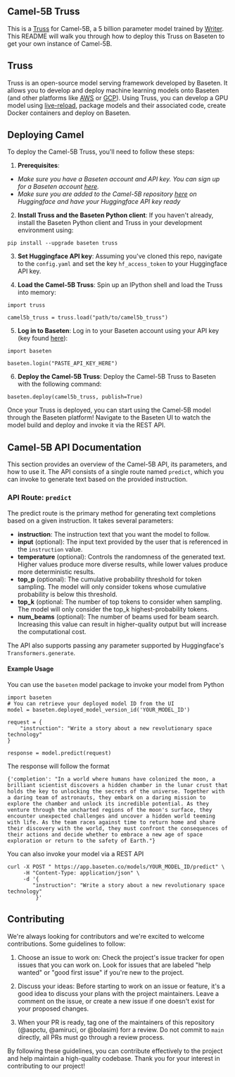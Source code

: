 ## Camel-5B Truss

This is a [Truss](https://truss.baseten.co/) for Camel-5B, a 5 billion parameter model trained by [Writer](https://writer.com/). This README will walk you through how to deploy this Truss on Baseten to get your own instance of Camel-5B.

## Truss

Truss is an open-source model serving framework developed by Baseten. It allows you to develop and deploy machine learning models onto Baseten (and other platforms like [AWS](https://truss.baseten.co/deploy/aws) or [GCP](https://truss.baseten.co/deploy/gcp)). Using Truss, you can develop a GPU model using [live-reload](https://baseten.co/blog/technical-deep-dive-truss-live-reload), package models and their associated code, create Docker containers and deploy on Baseten.

## Deploying Camel

To deploy the Camel-5B Truss, you'll need to follow these steps:

1. __Prerequisites__: 
- _Make sure you have a Baseten account and API key. You can sign up for a Baseten account [here](https://app.baseten.co/signup)._
- _Make sure you are added to the Camel-5B repository [here](https://huggingface.co/Writer/camel-5b) on Huggingface and have your Huggingface API key ready_

2. __Install Truss and the Baseten Python client__: If you haven't already, install the Baseten Python client and Truss in your development environment using:
```
pip install --upgrade baseten truss
```

3. __Set Huggingface API key__: Assuming you've cloned this repo, navigate to the `config.yaml` and set the key `hf_access_token` to your Huggingface API key. 

4. __Load the Camel-5B Truss__: Spin up an IPython shell and load the Truss into memory:
```
import truss

camel5b_truss = truss.load("path/to/camel5b_truss")
```

5. __Log in to Baseten__: Log in to your Baseten account using your API key (key found [here](https://app.baseten.co/settings/account/api_keys)):
```
import baseten

baseten.login("PASTE_API_KEY_HERE")
```

6. __Deploy the Camel-5B Truss__: Deploy the Camel-5B Truss to Baseten with the following command:
```
baseten.deploy(camel5b_truss, publish=True)
```

Once your Truss is deployed, you can start using the Camel-5B model through the Baseten platform! Navigate to the Baseten UI to watch the model build and deploy and invoke it via the REST API.

## Camel-5B API Documentation
This section provides an overview of the Camel-5B API, its parameters, and how to use it. The API consists of a single route named  `predict`, which you can invoke to generate text based on the provided instruction.

### API Route: `predict`
The predict route is the primary method for generating text completions based on a given instruction. It takes several parameters:

- __instruction__: The instruction text that you want the model to follow.
- __input__ (optional): The input text provided by the user that is referenced in the `instruction` value.  
- __temperature__ (optional): Controls the randomness of the generated text. Higher values produce more diverse results, while lower values produce more deterministic results.
- __top_p__ (optional): The cumulative probability threshold for token sampling. The model will only consider tokens whose cumulative probability is below this threshold.
- __top_k__ (optional: The number of top tokens to consider when sampling. The model will only consider the top_k highest-probability tokens.
- __num_beams__ (optional): The number of beams used for beam search. Increasing this value can result in higher-quality output but will increase the computational cost.

The API also supports passing any parameter supported by Huggingface's `Transformers.generate`.

#### Example Usage

You can use the `baseten` model package to invoke your model from Python
```
import baseten
# You can retrieve your deployed model ID from the UI
model = baseten.deployed_model_version_id('YOUR_MODEL_ID')

request = {
    "instruction": "Write a story about a new revolutionary space technology"
}

response = model.predict(request)
```

The response will follow the format
```
{'completion': "In a world where humans have colonized the moon, a brilliant scientist discovers a hidden chamber in the lunar crust that holds the key to unlocking the secrets of the universe. Together with a daring team of astronauts, they embark on a daring mission to explore the chamber and unlock its incredible potential. As they venture through the uncharted regions of the moon's surface, they encounter unexpected challenges and uncover a hidden world teeming with life. As the team races against time to return home and share their discovery with the world, they must confront the consequences of their actions and decide whether to embrace a new age of space exploration or return to the safety of Earth."}
```

You can also invoke your model via a REST API
```
curl -X POST " https://app.baseten.co/models/YOUR_MODEL_ID/predict" \
     -H "Content-Type: application/json" \
     -d '{
        "instruction": "Write a story about a new revolutionary space technology"
         }'

```

## Contributing

We're always looking for contributors and we're excited to welcome contributions. Some guidelines to follow: 

1. Choose an issue to work on: Check the project's issue tracker for open issues that you can work on. Look for issues that are labeled "help wanted" or "good first issue" if you're new to the project.

2. Discuss your ideas: Before starting to work on an issue or feature, it's a good idea to discuss your plans with the project maintainers. Leave a comment on the issue, or create a new issue if one doesn't exist for your proposed changes.

3. When your PR is ready, tag one of the maintainers of this repository (@aspctu, @amiruci, or @bolasim) forr a review. Do not commit to `main` directly, all PRs must go through a review process. 

By following these guidelines, you can contribute effectively to the project and help maintain a high-quality codebase. Thank you for your interest in contributing to our project!
